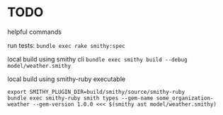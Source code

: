 # TODO

helpful commands

run tests:
`bundle exec rake smithy:spec`

local build using smithy cli
`bundle exec smithy build --debug model/weather.smithy`

local build using smithy-ruby executable
```
export SMITHY_PLUGIN_DIR=build/smithy/source/smithy-ruby
bundle exec smithy-ruby smith types --gem-name some_organization-weather --gem-version 1.0.0 <<< $(smithy ast model/weather.smithy)
```
